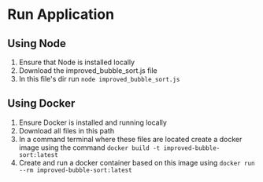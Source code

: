 # Run Application

## Using Node

1. Ensure that Node is installed locally
2. Download the improved_bubble_sort.js file
3. In this file's dir run `node improved_bubble_sort.js`

## Using Docker

1. Ensure Docker is installed and running locally
2. Download all files in this path
3. In a command terminal where these files are located create a docker image using the command
   `docker build -t improved-bubble-sort:latest`
4. Create and run a docker container based on this image using
   `docker run --rm improved-bubble-sort:latest`
